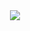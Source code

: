 <div align="center">
  <img align="center" src="https://live.staticflickr.com/65535/52972220076_ea82d652fb_h.jpg">
</div>
